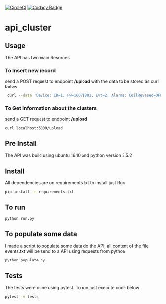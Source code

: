[![CircleCI](https://circleci.com/gh/uelei/api_cluster.svg?style=svg)](https://circleci.com/gh/uelei/api_cluster) [![Codacy Badge](https://api.codacy.com/project/badge/Grade/3cdc4e77e106428199370c83999d1e1a)](https://www.codacy.com/app/uelei/api_cluster?utm_source=github.com&amp;utm_medium=referral&amp;utm_content=uelei/api_cluster&amp;utm_campaign=Badge_Grade)
# api_cluster


## Usage


The API has two main Resorces


### To Insert new record


send a POST request to endpoint **/upload** with the data to be stored as curl below

```bash
 curl --data 'Device: ID=1; Fw=16071801; Evt=2; Alarms: CoilRevesed=OFF; Power: Active=1862W; Reactive=279var; Appearent=403VA; Line: Current=7.77400017; Voltage=230.08V; Phase=-43,841rad; Peaks: 7.71500015;7.71500015;7.75500011;7.70200014;7.70800018;7.70200014;7.77400017;7.73500013;7.77400017;7.77400017; FFT Re: 10659;679;-396;-217;1029;-13;884;-39;594; FFT Img: -59;-112;-831;39;838;19;297;39;462; UTC Time: 2016-10-4 16:47:50; hz: 49.87; WiFi Strength: -62; Dummy: 20' localhost:5000/upload
```

### To Get Information about the clusters
send a GET request to endpoint **/upload**
```bash
curl localhost:5000/upload
```

## Pre Install
The API was build using ubuntu 16.10 and python version 3.5.2


## Install

All dependencies are on requirements.txt to install just Run

```bash
pip install -r requirements.txt
```

## To run

```bash
python run.py
```


## To populate some data
I made a script to populate some data do the API, all content of the file events.txt will be send to a API using requests from python

```bash
python populate.py
```


## Tests

The tests were done using pytest. To run just execute code below

 ```bash
 pytest -v tests
 ```